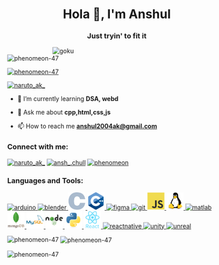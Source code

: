 <h1 align="center">Hola 👋, I'm Anshul</h1>
<h3 align="center">Just tryin' to fit it</h3>
<img align="right" alt="goku" width="400" src="https://imgs.search.brave.com/FR-8brswwhDauji4Xt7NB1ffcg3o7RHx3uvlnDmkqVg/rs:fit:860:0:0:0/g:ce/aHR0cHM6Ly9tZWRp/YTEuZ2lwaHkuY29t/L21lZGlhL3YxLlky/bGtQVGM1TUdJM05q/RXhZMlF3TmpGcGRH/RXlaV0l3Ym1wMFky/RnVaamhqY0RFNWEz/a3pNMkppYUhacWJU/YzViV2hyYlNabGNE/MTJNVjluYVdaelgz/TmxZWEpqYUNaamRE/MW4vWGxNN0oxZ2JX/dmpvcy8yMDAuZ2lm.gif">

<p align="left"> <img src="https://komarev.com/ghpvc/?username=phenomeon-47&label=Profile%20views&color=0e75b6&style=flat" alt="phenomeon-47" /> </p>

<p align="left"> <a href="https://github.com/ryo-ma/github-profile-trophy"><img src="https://github-profile-trophy.vercel.app/?username=phenomeon-47" alt="phenomeon-47" /></a> </p>

<p align="left"> <a href="https://twitter.com/naruto_ak_" target="blank"><img src="https://img.shields.io/twitter/follow/naruto_ak_?logo=twitter&style=for-the-badge" alt="naruto_ak_" /></a> </p>

- 🌱 I’m currently learning **DSA, webd**

- 💬 Ask me about **cpp,html,css,js**

- 📫 How to reach me **anshul2004ak@gmail.com**

<h3 align="left">Connect with me:</h3>
<p align="left">
<a href="https://twitter.com/naruto_ak_" target="blank"><img align="center" src="https://raw.githubusercontent.com/rahuldkjain/github-profile-readme-generator/master/src/images/icons/Social/twitter.svg" alt="naruto_ak_" height="30" width="40" /></a>
<a href="https://instagram.com/ansh_.chull" target="blank"><img align="center" src="https://raw.githubusercontent.com/rahuldkjain/github-profile-readme-generator/master/src/images/icons/Social/instagram.svg" alt="ansh_.chull" height="30" width="40" /></a>
<a href="https://www.leetcode.com/phenomeon" target="blank"><img align="center" src="https://raw.githubusercontent.com/rahuldkjain/github-profile-readme-generator/master/src/images/icons/Social/leet-code.svg" alt="phenomeon" height="30" width="40" /></a>
</p>

<h3 align="left">Languages and Tools:</h3>
<p align="left"> <a href="https://www.arduino.cc/" target="_blank" rel="noreferrer"> <img src="https://cdn.worldvectorlogo.com/logos/arduino-1.svg" alt="arduino" width="40" height="40"/> </a> <a href="https://www.blender.org/" target="_blank" rel="noreferrer"> <img src="https://download.blender.org/branding/community/blender_community_badge_white.svg" alt="blender" width="40" height="40"/> </a> <a href="https://www.cprogramming.com/" target="_blank" rel="noreferrer"> <img src="https://raw.githubusercontent.com/devicons/devicon/master/icons/c/c-original.svg" alt="c" width="40" height="40"/> </a> <a href="https://www.w3schools.com/cpp/" target="_blank" rel="noreferrer"> <img src="https://raw.githubusercontent.com/devicons/devicon/master/icons/cplusplus/cplusplus-original.svg" alt="cplusplus" width="40" height="40"/> </a> <a href="https://www.figma.com/" target="_blank" rel="noreferrer"> <img src="https://www.vectorlogo.zone/logos/figma/figma-icon.svg" alt="figma" width="40" height="40"/> </a> <a href="https://git-scm.com/" target="_blank" rel="noreferrer"> <img src="https://www.vectorlogo.zone/logos/git-scm/git-scm-icon.svg" alt="git" width="40" height="40"/> </a> <a href="https://developer.mozilla.org/en-US/docs/Web/JavaScript" target="_blank" rel="noreferrer"> <img src="https://raw.githubusercontent.com/devicons/devicon/master/icons/javascript/javascript-original.svg" alt="javascript" width="40" height="40"/> </a> <a href="https://www.linux.org/" target="_blank" rel="noreferrer"> <img src="https://raw.githubusercontent.com/devicons/devicon/master/icons/linux/linux-original.svg" alt="linux" width="40" height="40"/> </a> <a href="https://www.mathworks.com/" target="_blank" rel="noreferrer"> <img src="https://upload.wikimedia.org/wikipedia/commons/2/21/Matlab_Logo.png" alt="matlab" width="40" height="40"/> </a> <a href="https://www.mongodb.com/" target="_blank" rel="noreferrer"> <img src="https://raw.githubusercontent.com/devicons/devicon/master/icons/mongodb/mongodb-original-wordmark.svg" alt="mongodb" width="40" height="40"/> </a> <a href="https://www.mysql.com/" target="_blank" rel="noreferrer"> <img src="https://raw.githubusercontent.com/devicons/devicon/master/icons/mysql/mysql-original-wordmark.svg" alt="mysql" width="40" height="40"/> </a> <a href="https://nodejs.org" target="_blank" rel="noreferrer"> <img src="https://raw.githubusercontent.com/devicons/devicon/master/icons/nodejs/nodejs-original-wordmark.svg" alt="nodejs" width="40" height="40"/> </a> <a href="https://www.python.org" target="_blank" rel="noreferrer"> <img src="https://raw.githubusercontent.com/devicons/devicon/master/icons/python/python-original.svg" alt="python" width="40" height="40"/> </a> <a href="https://reactjs.org/" target="_blank" rel="noreferrer"> <img src="https://raw.githubusercontent.com/devicons/devicon/master/icons/react/react-original-wordmark.svg" alt="react" width="40" height="40"/> </a> <a href="https://reactnative.dev/" target="_blank" rel="noreferrer"> <img src="https://reactnative.dev/img/header_logo.svg" alt="reactnative" width="40" height="40"/> </a> <a href="https://unity.com/" target="_blank" rel="noreferrer"> <img src="https://www.vectorlogo.zone/logos/unity3d/unity3d-icon.svg" alt="unity" width="40" height="40"/> </a> <a href="https://unrealengine.com/" target="_blank" rel="noreferrer"> <img src="https://raw.githubusercontent.com/kenangundogan/fontisto/036b7eca71aab1bef8e6a0518f7329f13ed62f6b/icons/svg/brand/unreal-engine.svg" alt="unreal" width="40" height="40"/> </a> </p>

<p><img align="left" src="https://github-readme-stats.vercel.app/api/top-langs?username=phenomeon-47&show_icons=true&locale=en&layout=compact" alt="phenomeon-47" /></p>

<p>&nbsp;<img align="center" src="https://github-readme-stats.vercel.app/api?username=phenomeon-47&show_icons=true&locale=en" alt="phenomeon-47" /></p>

<p><img align="center" src="https://github-readme-streak-stats.herokuapp.com/?user=phenomeon-47&" alt="phenomeon-47" /></p>
